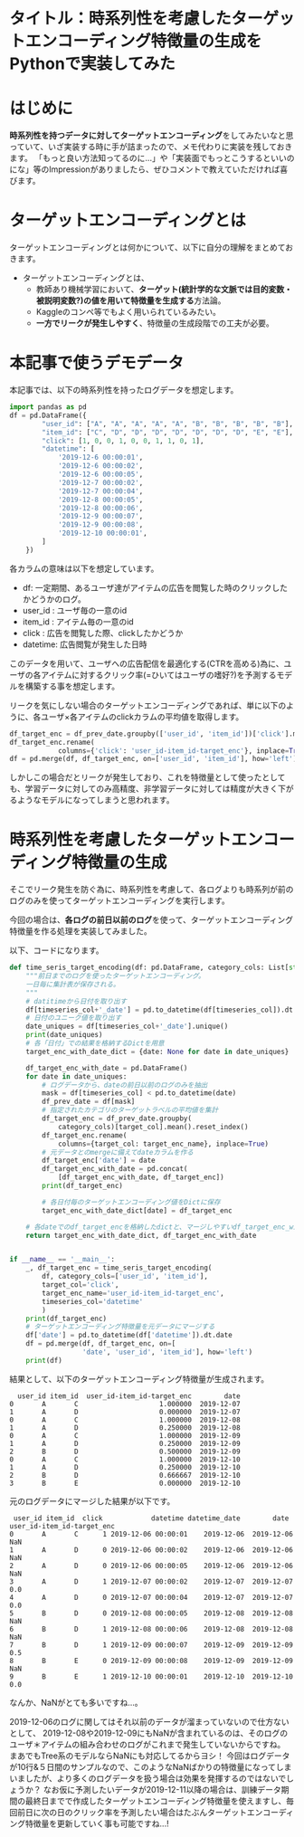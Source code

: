 # タイトル：時系列性を考慮したターゲットエンコーディング特徴量の生成をPythonで実装してみた

# はじめに

**時系列性を持つデータに対してターゲットエンコーディング**をしてみたいなと思っていて、いざ実装する時に手が詰まったので、メモ代わりに実装を残しておきます。
「もっと良い方法知ってるのに...」や「実装面でもっとこうするといいのにな」等のImpressionがありましたら、ぜひコメントで教えていただければ喜びます。

# ターゲットエンコーディングとは

ターゲットエンコーディングとは何かについて、以下に自分の理解をまとめておきます。

- ターゲットエンコーディングとは、
  - 教師あり機械学習において、**ターゲット(統計学的な文脈では目的変数・被説明変数?)の値を用いて特徴量を生成する**方法論。
  - Kaggleのコンペ等でもよく用いられているみたい。
  - **一方でリークが発生しやすく**、特徴量の生成段階での工夫が必要。

# 本記事で使うデモデータ

本記事では、以下の時系列性を持ったログデータを想定します。

```python
import pandas as pd
df = pd.DataFrame({
        "user_id": ["A", "A", "A", "A", "A", "B", "B", "B", "B", "B"],
        "item_id": ["C", "D", "D", "D", "D", "D", "D", "D", "E", "E"],
        "click": [1, 0, 0, 1, 0, 0, 1, 1, 0, 1],
        "datetime": [
            '2019-12-6 00:00:01',
            '2019-12-6 00:00:02',
            '2019-12-6 00:00:05',
            '2019-12-7 00:00:02',
            '2019-12-7 00:00:04',
            '2019-12-8 00:00:05',
            '2019-12-8 00:00:06',
            '2019-12-9 00:00:07',
            '2019-12-9 00:00:08',
            '2019-12-10 00:00:01',
        ]
    })
```

各カラムの意味は以下を想定しています。

- df: 一定期間、あるユーザ達がアイテムの広告を閲覧した時のクリックしたかどうかのログ。
- user_id : ユーザ毎の一意のid
- item_id : アイテム毎の一意のid
- click : 広告を閲覧した際、clickしたかどうか
- datetime: 広告閲覧が発生した日時

このデータを用いて、ユーザへの広告配信を最適化する(CTRを高める)為に、ユーザの各アイテムに対するクリック率(=ひいてはユーザの嗜好?)を予測するモデルを構築する事を想定します。

リークを気にしない場合のターゲットエンコーディングであれば、単に以下のように、各ユーザ×各アイテムのclickカラムの平均値を取得します。

```python
df_target_enc = df_prev_date.groupby(['user_id', 'item_id'])['click'].mean().reset_index()
df_target_enc.rename(
            columns={'click': 'user_id-item_id-target_enc'}, inplace=True)
df = pd.merge(df, df_target_enc, on=['user_id', 'item_id'], how='left')
```

しかしこの場合だとリークが発生しており、これを特徴量として使ったとしても、学習データに対してのみ高精度、非学習データに対しては精度が大きく下がるようなモデルになってしまうと思われます。

# 時系列性を考慮したターゲットエンコーディング特徴量の生成

そこでリーク発生を防ぐ為に、時系列性を考慮して、各ログよりも時系列が前のログのみを使ってターゲットエンコーディングを実行します。

今回の場合は、**各ログの前日以前のログ**を使って、ターゲットエンコーディング特徴量を作る処理を実装してみました。

以下、コードになります。

```python
def time_seris_target_encoding(df: pd.DataFrame, category_cols: List[str], target_col: str, timeseries_col: str, target_enc_name: str):
    """前日までのログを使ったターゲットエンコーディング。
    一日毎に集計表が保存される。
    """
    # datitimeから日付を取り出す
    df[timeseries_col+'_date'] = pd.to_datetime(df[timeseries_col]).dt.date
    # 日付のユニーク値を取り出す
    date_uniques = df[timeseries_col+'_date'].unique()
    print(date_uniques)
    # 各「日付」での結果を格納するDictを用意
    target_enc_with_date_dict = {date: None for date in date_uniques}

    df_target_enc_with_date = pd.DataFrame()
    for date in date_uniques:
        # ログデータから、dateの前日以前のログのみを抽出
        mask = df[timeseries_col] < pd.to_datetime(date)
        df_prev_date = df[mask]
        # 指定されたカテゴリのターゲットラベルの平均値を集計
        df_target_enc = df_prev_date.groupby(
            category_cols)[target_col].mean().reset_index()
        df_target_enc.rename(
            columns={target_col: target_enc_name}, inplace=True)
        # 元データとのmergeに備えてdateカラムを作る
        df_target_enc['date'] = date
        df_target_enc_with_date = pd.concat(
            [df_target_enc_with_date, df_target_enc])
        print(df_target_enc)

        # 各日付毎のターゲットエンコーディング値をDictに保存
        target_enc_with_date_dict[date] = df_target_enc

    # 各dateでのdf_target_encを格納したdictと、マージしやすいdf_target_enc_with_dateの両方を返す。
    return target_enc_with_date_dict, df_target_enc_with_date


if __name__ == '__main__':
    _, df_target_enc = time_seris_target_encoding(
        df, category_cols=['user_id', 'item_id'],
        target_col='click',
        target_enc_name='user_id-item_id-target_enc',
        timeseries_col='datetime'
        )
    print(df_target_enc)
    # ターゲットエンコーディング特徴量を元データにマージする
    df['date'] = pd.to_datetime(df['datetime']).dt.date
    df = pd.merge(df, df_target_enc, on=[
                  'date', 'user_id', 'item_id'], how='left')
    print(df)
```

結果として、以下のターゲットエンコーディング特徴量が生成されます。

```
  user_id item_id  user_id-item_id-target_enc        date
0       A       C                    1.000000  2019-12-07
1       A       D                    0.000000  2019-12-07
0       A       C                    1.000000  2019-12-08
1       A       D                    0.250000  2019-12-08
0       A       C                    1.000000  2019-12-09
1       A       D                    0.250000  2019-12-09
2       B       D                    0.500000  2019-12-09
0       A       C                    1.000000  2019-12-10
1       A       D                    0.250000  2019-12-10
2       B       D                    0.666667  2019-12-10
3       B       E                    0.000000  2019-12-10
```

元のログデータにマージした結果が以下です。

```
 user_id item_id  click            datetime datetime_date        date  user_id-item_id-target_enc
0       A       C      1 2019-12-06 00:00:01    2019-12-06  2019-12-06                         NaN
1       A       D      0 2019-12-06 00:00:02    2019-12-06  2019-12-06                         NaN
2       A       D      0 2019-12-06 00:00:05    2019-12-06  2019-12-06                         NaN
3       A       D      1 2019-12-07 00:00:02    2019-12-07  2019-12-07                         0.0
4       A       D      0 2019-12-07 00:00:04    2019-12-07  2019-12-07                         0.0
5       B       D      0 2019-12-08 00:00:05    2019-12-08  2019-12-08                         NaN
6       B       D      1 2019-12-08 00:00:06    2019-12-08  2019-12-08                         NaN
7       B       D      1 2019-12-09 00:00:07    2019-12-09  2019-12-09                         0.5
8       B       E      0 2019-12-09 00:00:08    2019-12-09  2019-12-09                         NaN
9       B       E      1 2019-12-10 00:00:01    2019-12-10  2019-12-10                         0.0
```

なんか、NaNがとても多いですね...。

2019-12-06のログに関してはそれ以前のデータが溜まっていないので仕方ないとして、
2019-12-08や2019-12-09にもNaNが含まれているのは、そのログのユーザ＊アイテムの組み合わせのログがこれまで発生していないからですね。
まあでもTree系のモデルならNaNにも対応してるからヨシ！
今回はログデータが10行&５日間のサンプルなので、このようなNaNばかりの特徴量になってしまいましたが、より多くのログデータを扱う場合は効果を発揮するのではないでしょうか？
なお仮に予測したいデータが2019-12-11以降の場合は、訓練データ期間の最終日までで作成したターゲットエンコーディング特徴量を使えますし、毎回前日に次の日のクリック率を予測したい場合はたぶんターゲットエンコーディング特徴量を更新していく事も可能ですね...!
